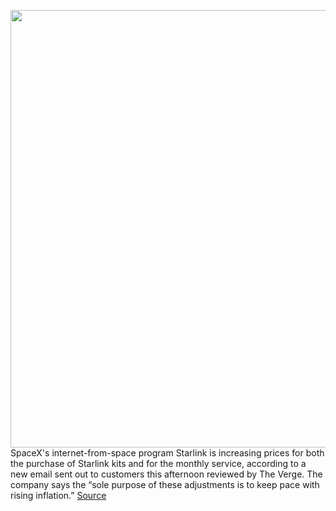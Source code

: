 <img src='https://cdn.vox-cdn.com/thumbor/-GKA_clG5vsC9417gubNeAOvmas=/0x0:6387x4259/1200x800/filters:focal(2684x1620:3704x2640)/cdn.vox-cdn.com/uploads/chorus_image/image/70659273/1239230849.0.jpg' width='700px' /><br/>
SpaceX's internet-from-space program Starlink is increasing prices for both the purchase of Starlink kits and for the monthly service, according to a new email sent out to customers this afternoon reviewed by The Verge. The company says the “sole purpose of these adjustments is to keep pace with rising inflation.”
<a href='https://www.theverge.com/2022/3/22/22991841/spacex-starlink-price-hike-inflation-user-terminal'> Source <a/>